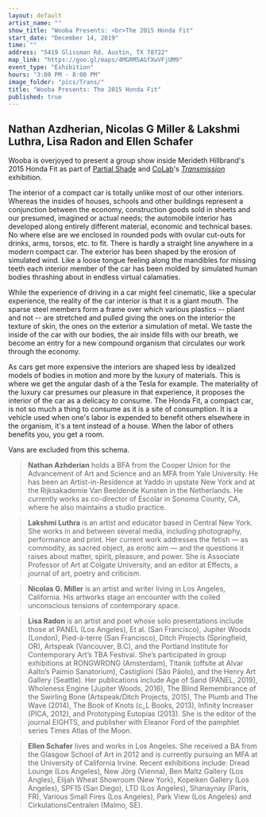 ```yaml
---
layout: default
artist_name: ""
show_title: "Wooba Presents: <br>The 2015 Honda Fit"
start_date: "December 14, 2019"
time: ""
address: "5419 Glissman Rd. Austin, TX 78722"
map_link: "https://goo.gl/maps/4MGRM5AGfXwVFjUM9"
event_type: "Exhibition"
hours: "3:00 PM - 8:00 PM"
image_folder: "pics/Trans/"
title: "Wooba Presents: The 2015 Honda Fit"
published: true
---
```

## Nathan Azdherian, Nicolas G Miller & Lakshmi Luthra, Lisa Radon and Ellen Schafer

Wooba is overjoyed to present a group show inside Merideth Hillbrand's 2015 Honda Fit as part of [Partial Shade](https://partialshade.info/) and [CoLab](https://www.co-labprojects.org/)'s [*Transmission*](https://www.co-labprojects.org/programs-calendar/2019/12/14/transmission) exhibition. 

The interior of a compact car is totally unlike most of our other interiors. Whereas the insides of houses, schools and other buildings represent a conjunction between the economy, construction goods sold in sheets and our presumed, imagined or actual needs; the automobile interior has developed along entirely different material, economic and technical bases. No where else are we enclosed in rounded pods with ovular cut-outs for drinks, arms, torsos, etc. to fit. There is hardly a straight line anywhere in a modern compact car. The exterior has been shaped by the erosion of simulated wind. Like a loose tongue feeling along the mandibles for missing teeth each interior member of the car has been molded by simulated human bodies thrashing about in endless virtual calamaties. 

While the experience of driving in a car might feel cinematic, like a specular experience, the reality of the car interior is that it is a giant mouth. The sparse steel members form a frame over which various plastics -- pliant and not -- are stretched and pulled giving the ones on the interior the texture of skin, the ones on the exterior a simulation of metal. We taste the inside of the car with our bodies, the air inside fills with our breath, we become an entry for a new compound organism that circulates our work through the economy. 

As cars get more expensive the interiors are shaped less by idealized models of bodies in motion and more by the luxury of materials. This is where we get the angular dash of a the Tesla for example. The materiality of the luxury car presumes our pleasure in that experience, it proposes the interior of the car as a delicacy *to* consume. <!-- For example: see John Massey's extremely ambivalent photo-series *This Land* (2005) where we see the car interior as a precious leather bag, a wooden basket or other obscenities. --> The Honda Fit, a compact car, is not so much a thing to consume as it is a site of consumption. It is a vehicle used when one's labor is expended to benefit others elsewhere in the organism, it's a tent instead of a house. When the labor of others benefits you, you get a room. 

<!-- The works in this exhibition offer various modes of rethinking how bodies consume, sites to consume from, what's left after consumption, and other possibilities for permeable membranes to connect. -->

Vans are excluded from this schema. 

<!-- <hr> -->

<!-- ## Checklist -->

<!-- - Nathan Azhderian: *The Mouth*, adhesive vinyl, 2019. -->
<!-- - Lakshmi Luthra & Nicolas G. Miller: *Speculative Genitalia*, resin, acrylic paint, 2018  -->
<!-- - Lisa Radon: *Age of Sand*, Book, 192pp, 2019. Designed by Neil Doshi. Typeset in Latin Modern Roman, CMU Typewriter, Fetamont, Happy Times, Arial, and Symbola. Printed in an edition of 300 by Container Corps in Portland, Oregon. Cover letterpress printed and the edition sewn and bound by the artist. Published by PANEL, Los Angeles. -->
<!-- - Ellen Schafer: *Our Fill*, spacesaver premium vacuum storage bag, silicone, pigment, hand sanitizer, 2016. -->

>**Nathan Azhderian** holds a BFA from the Cooper Union for the Advancement of Art and Science and an MFA from Yale University. He has been an Artist-in-Residence at Yaddo in upstate New York and at the Rijksakademie Van Beeldende Kunsten in the Netherlands. He currently works as co-director of Escolar in Sonoma County, CA, where he also maintains a studio practice.

>**Lakshmi Luthra** is an artist and educator based in Central New York. She works in and between several media, including photography, performance and print. Her current work addresses the fetish — as commodity, as sacred object, as erotic aim — and the questions it raises about matter, spirit, pleasure, and power. She is Associate Professor of Art at Colgate University, and an editor at Effects, a journal of art, poetry and criticism. 

>**Nicolas G. Miller** is an artist and writer living in Los Angeles, California. His artworks stage an encounter with the coiled unconscious tensions of contemporary space.

>**Lisa Radon** is an artist and poet whose solo presentations include those at PANEL (Los Angeles), Et al. (San Francisco), Jupiter Woods (London), Pied-à-terre (San Francisco), Ditch Projects (Springfield, OR), Artspeak (Vancouver, B.C), and the Portland Institute for Contemporary Art’s TBA Festival. She’s participated in group exhibitions at RONGWRONG (Amsterdam), Titanik (offsite at Alvar Aalto’s Paimio Sanatorium), Castiglioni (São Pãolo), and the Henry Art Gallery (Seattle). Her publications include Age of Sand (PANEL, 2019), Wholeness Engine (Jupiter Woods, 2016), The Blind Remembrance of the Swirling Bone (Artspeak/Ditch Projects, 2015), The Plumb and The Wave (2014), The Book of Knots (c_L Books, 2013), Infinity Increaser (PICA, 2012), and Prototyping Eutopias (2013). She is the editor of the journal EIGHTS, and publisher with Eleanor Ford of the pamphlet series Times Atlas of the Moon.

>**Ellen Schafer** lives and works in Los Angeles. She received a BA from the Glasgow School of Art in 2012 and is currently pursuing an MFA at the University of California Irvine. Recent exhibitions include: Dread Lounge (Los Angeles), New Jörg (Vienna), Ben Maltz Gallery (Los Angles), Elijah Wheat Showroom (New York), Kopeiken Gallery (Los Angeles), SPF15 (San Diego), LTD (Los Angeles), Shanaynay (Paris, FR), Various Small Fires (Los Angeles), Park View (Los Angeles) and CirkulationsCentralen (Malmo, SE). 
